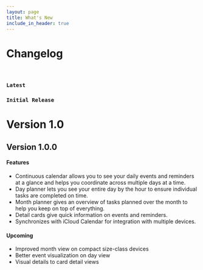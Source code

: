 ```yaml
---
layout: page
title: What's New
include_in_header: true
---
```


# Changelog

<br>

### `Latest`
### `Initial Release`
# **Version 1.0**

## Version 1.0.0

#### Features
- Continuous calendar allows you to see your daily events and reminders at a glance and helps you coordinate across multiple days at a time.
- Day planner lets you see your entire day by the hour to ensure individual tasks are completed on time.
- Month planner gives an overview of tasks planned over the month to help you keep on top of everything.
- Detail cards give quick information on events and reminders.
- Synchronizes with iCloud Calendar for integration with multiple devices.

#### Upcoming
- Improved month view on compact size-class devices
- Better event visualization on day view
- Visual details to card detail views


<br>